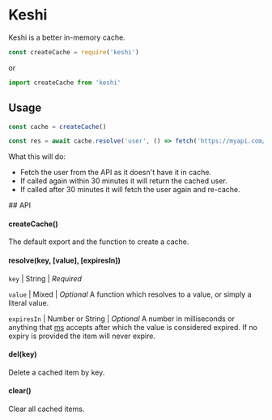 # Keshi

Keshi is a better in-memory cache.

```js
const createCache = require('keshi')
```

or

```js
import createCache from 'keshi'
```

## Usage

```js
const cache = createCache()

const res = await cache.resolve('user', () => fetch('https://myapi.com/user'), '30 mins')
```

What this will do:

- Fetch the user from the API as it doesn't have it in cache.
- If called again within 30 minutes it will return the cached user.
- If called after 30 minutes it will fetch the user again and re-cache.

## API

<h4>createCache()</h4>

The default export and the function to create a cache.

<h4>resolve(key, [value], [expiresIn])</h4>

`key` | String | *Required*

`value` | Mixed | *Optional*
A function which resolves to a value, or simply a literal value.

`expiresIn` | Number or String | *Optional*
A number in milliseconds or anything that [ms](https://www.npmjs.com/package/ms) accepts after which the value is considered expired. If no expiry is provided the item will never expire.

<h4>del(key)</h4>

Delete a cached item by key.

<h4>clear()</h4>

Clear all cached items.
